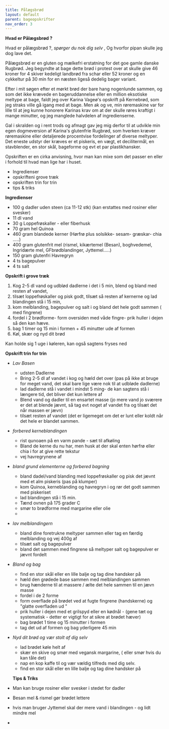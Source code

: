 ```yaml
---
title: Pålægsbrød
layout: default
parent: bageopskrifter
nav_order: 3
---
```


**Hvad er Pålægsbrød ?**

Hvad er pålægsbrød ?, *spørger du nok dig selv* , Og hvorfor pipan skulle jeg dog lave det.

Pålægsbrød er en gluten og mælkefri erstatning for det goe gamle danske  Rugbrød. Jeg begyndte at bage dette brød i protest over at skulle give 46 kroner for 4 skiver kedeligt landbrød fra schar eller 52 kroner og en cykkeltur på 30 min for en næsten ligeså dedelig bager variant. 

Efter i mit søgen efter et mørkt brød der bare hang nogenlunde sammen, og som det ikke krævede en bageruddannelse eller en million eksotiske meltype at bage, faldt jeg over Karina Vageø's opskrift på Kernebrød, som jeg straks ville gå igang med at bage. Men ak og ve, min røremaskine var for lille til at jeg kunne honorere Karinas krav om at der skulle røres kraftigt i mange minutter, og jeg manglede halvdelen af ingredienserne.

Gal i skralden og i rent trods og afmagt gav jeg mig derfor til at udvikle min egen dogmeversion af Karina's glutenfrie Rugbrød, som hverken kræver røremaskine eller detaljerede procentvise fordelinger af diverse meltyper. Det eneste udstyr der kræves er et piskeris, en vægt, et decilitermål, en stavblender, en stor skål, bageforme og evt et par plastikhansker. 

Opskriften er en cirka anvisning, hvor man kan mixe som det passer en eller i forhold til hvad man lige har i huset.
-  Ingredienser
-  opskrifteni grove træk
-  opskriften trin for trin
-  tips & triks

**Ingredienser**

- 100 g dadler uden steen (ca 11-12 stk) (kan erstattes med rosiner eller svesker)
- 11 dl vand 
- 30 g Loppefrøskaller - eller fiberhusk
- 70 gram hel Quinoa
- 460 gram blandede kerner (Hørfrø plus solsikke- sesam- græskar- chia  .....)
- 400 gram glutenfrit mel (rismel, kikærtemel (Besan), boghvedemel, Ingridærte mel, GFbrødblandinger, Jyttemel.....)
- 150 gram glutenfri Havregryn
- 4 ts bagepulver
- 4 ts salt

**Opskrift i grove træk**
1)  Kog 2-5 dl vand og udblød dadlerne i det i 5 min, blend og bland med resten af vandet,
2)  tilsæt loppefrøskaller og pisk godt, tilsæt så resten af kernerne og lad blandingen stå i 15 min,
3)  kom melblanding, bagepulver og salt i og bland det hele godt sammen ( med fingrene)
4)  fordel i 2 brødforme- form oversiden med våde fingre- prik huller i dejen så den kan hæve.
5)  bag 1 timer og 15 min i formen  + 45 minutter ude af formen
6)  Køl, skær og nyd dit brød

Kan holde sig 1 uge i køleren, kan også sagtens fryses ned

**Opskrift trin for trin**
- *Lav Basen*
    - udsten Dadlerne
    - Bring 2-5 dl af vandet i kog og hæld det over (pas på ikke at bruge for meget vand, det skal bare lige være nok til at udbløde dadlerne)
    - lad dadlerne stå i vandet i mindst 5 ming-  de kan sagtens stå i længere tid, det bliver det kun lettere af
    - Blend vand og dadler til en ensartet masse (jo mere vand jo sværere er det at blende jævnt, så tag evt noget af vandet fra og tilsæt det når massen er jævn)
    - tilsæt resten af vandet (det er ligemeget om det er lunt eller koldt når det hele er blandet sammen.
      
 - *forbered kerneblandingen*
    - rist qunoaen på en varm pande - sæt til afkøling
    - Bland de kerne du nu har, men husk at der skal enten hørfrø eller chia i for at give rette tekstur
    - vej havregrynene af
  
 - *bland grund elementerne og forbered bagning*
    - bland dadel/vand blanding med loppefrøskaller og pisk det jævnt med et alm piskeris (pas på klumper)
    - kom Quinoa, kerneblanding og havregryn i og rør det godt sammen med piskeriset
    - lad blandingen stå i 15 min.
    - Tænd ovnen på 175 grader C
    - smør to brødforme med margarine eller olie
    - 
  - *lav melblandingern*
    - bland dine foretrukne meltyper sammen eller tag en færdig melblanding og vej 400g af
    - tilsæt salt og bagepulver
    - bland det sammen med fingrene så meltyper salt og bagepulver er jævnt fordelt
   
  - *Bland og bag*
    - find en stor skål eller en lille balje og tag dine handsker på
    - hæld den grødede base sammen med melblandingen sammen
    - brug hænderne til at massere / ælte det hele sammen til en jævn masse
    - fordel i de 2 forme
    - form overflade på brødet ved at fugte fingrene (handskerne) og "glatte overfladen ud "
    - prik huller i dejen med et grilspyd eller en kødnål - (gene tæt og systematisk - detter er vigtigt for at sikre at brødet hæver)
    - bag brødet 1 time og 15 minutter i formen
    - tag det ud af formen og bag yderligere 45 min 

  - *Nyd dit brød og vær stolt af dig selv*
    - lad brødet køle helt af
    - skær en skive og smør med vegansk margarine, ( eller smør hvis du kan tåle det)
    - nap en kop kaffe til og vær vældig tilfreds med dig selv.
    - find en stor skål eller en lille balje og tag dine handsker på
  
    **Tips & Triks**
 - Man kan bruge rosiner eller svesker i stedet for dadler
 - Besan mel & rismel gør brødet lettere
 - hvis man bruger Jyttemel skal der mere vand i blandingen - og lidt mindre mel
 - 
